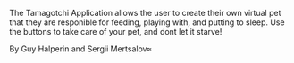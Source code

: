 The Tamagotchi Application allows the user to create their own virtual pet that they are responible for feeding, playing with, and putting to sleep.  Use the buttons to take care of your pet, and dont let it starve!

By Guy Halperin and Sergii Mertsalov≈
